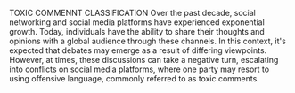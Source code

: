 TOXIC COMMENNT CLASSIFICATION
Over the past decade, social networking and social media platforms have experienced exponential growth. Today, individuals have the ability to share their thoughts and opinions with a global audience through these channels. In this context, it's expected that debates may emerge as a result of differing viewpoints. However, at times, these discussions can take a negative turn, escalating into conflicts on social media platforms, where one party may resort to using offensive language, commonly referred to as toxic comments.


